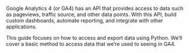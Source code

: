 Google Analytics 4 (or GA4) has an API that provides access to data such as pageviews, traffic source, and other data points. With this API, build custom dashboards, automate reporting, and integrate with other applications.

This guide focuses on how to access and export data using Python. We’ll cover a basic method to access data that we’re used to seeing in GA4.
